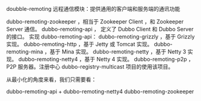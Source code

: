 doubble-remoting 远程通信模块：提供通用的客户端和服务端的通讯功能

dubbo-remoting-zookeeper ，相当于 Zookeeper Client ，和 Zookeeper Server 通信。
dubbo-remoting-api ， 定义了 Dubbo Client 和 Dubbo Server 的接口。
实现 dubbo-remoting-api：
dubbo-remoting-grizzly ，基于 Grizzly 实现。
dubbo-remoting-http ，基于 Jetty 或 Tomcat 实现。
dubbo-remoting-mina ，基于 Mina 实现。
dubbo-remoting-netty ，基于 Netty 3 实现。
dubbo-remoting-netty4 ，基于 Netty 4 实现。
dubbo-remoting-p2p ，P2P 服务器。注册中心 dubbo-registry-multicast 项目的使用该项目。


从最小化的角度来看，我们只需要看：

dubbo-remoting-api + dubbo-remoting-netty4
dubbo-remoting-zookeeper
